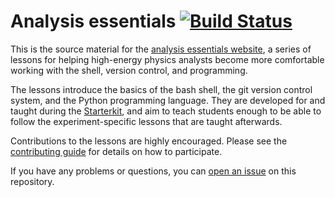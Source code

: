 # Analysis essentials [![Build Status](https://travis-ci.org/lhcb/analysis-essentials.svg?branch=master)](https://travis-ci.org/lhcb/analysis-essentials)

This is the source material for the [analysis essentials website][website], a 
series of lessons for helping high-energy physics analysts become more 
comfortable working with the shell, version control, and programming.

The lessons introduce the basics of the bash shell, the git version control 
system, and the Python programming language. They are developed for and taught 
during the [Starterkit][starterkit], and aim to teach students enough to be 
able to follow the experiment-specific lessons that are taught afterwards.

Contributions to the lessons are highly encouraged. Please see the 
[contributing guide][contributing] for details on how to participate.

If you have any problems or questions, you can [open an issue][issues] on this 
repository.

[website]: http://lhcb.github.io/analysis-essentials/
[starterkit]: https://lhcb.github.io/starterkit/
[contributing]: ./CONTRIBUTING.md
[issues]: https://github.com/lhcb/analysis-essentials/issues

